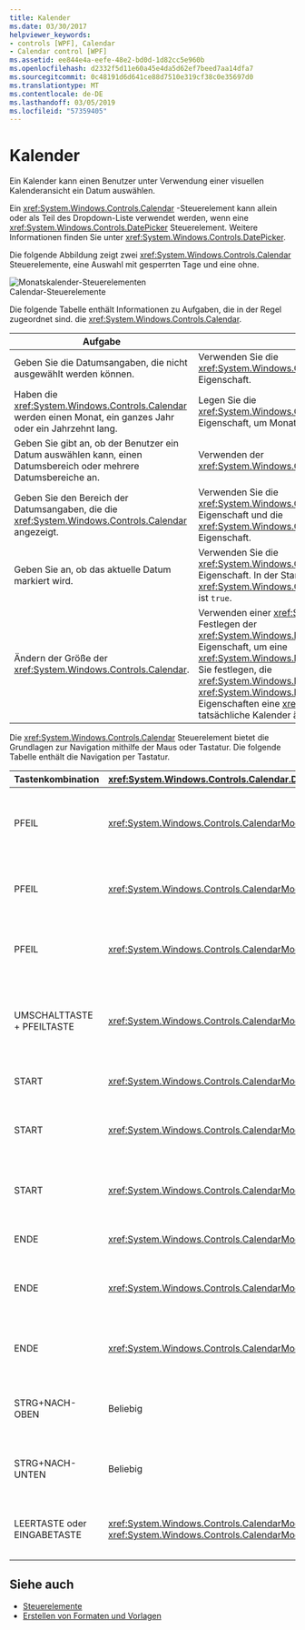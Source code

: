 ```yaml
---
title: Kalender
ms.date: 03/30/2017
helpviewer_keywords:
- controls [WPF], Calendar
- Calendar control [WPF]
ms.assetid: ee844e4a-eefe-48e2-bd0d-1d82cc5e960b
ms.openlocfilehash: d2332f5d11e60a45e4da5d62ef7beed7aa14dfa7
ms.sourcegitcommit: 0c48191d6d641ce88d7510e319cf38c0e35697d0
ms.translationtype: MT
ms.contentlocale: de-DE
ms.lasthandoff: 03/05/2019
ms.locfileid: "57359405"
---
```

# <a name="calendar"></a>Kalender
Ein Kalender kann einen Benutzer unter Verwendung einer visuellen Kalenderansicht ein Datum auswählen.  
  
 Ein <xref:System.Windows.Controls.Calendar> -Steuerelement kann allein oder als Teil des Dropdown-Liste verwendet werden, wenn eine <xref:System.Windows.Controls.DatePicker> Steuerelement. Weitere Informationen finden Sie unter <xref:System.Windows.Controls.DatePicker>.  
  
 Die folgende Abbildung zeigt zwei <xref:System.Windows.Controls.Calendar> Steuerelemente, eine Auswahl mit gesperrten Tage und eine ohne.  
  
 ![Monatskalender-Steuerelementen](./media/ndp-calendarcontrols.png "NDP_CalendarControls")  
Calendar-Steuerelemente  
  
 Die folgende Tabelle enthält Informationen zu Aufgaben, die in der Regel zugeordnet sind. die <xref:System.Windows.Controls.Calendar>.  
  
|Aufgabe|Implementierung|  
|----------|--------------------|  
|Geben Sie die Datumsangaben, die nicht ausgewählt werden können.|Verwenden Sie die <xref:System.Windows.Controls.Calendar.BlackoutDates%2A>-Eigenschaft.|  
|Haben die <xref:System.Windows.Controls.Calendar> werden einen Monat, ein ganzes Jahr oder ein Jahrzehnt lang.|Legen Sie die <xref:System.Windows.Controls.Calendar.DisplayMode%2A> Eigenschaft, um Monat, Jahr oder Jahrzehnt.|  
|Geben Sie gibt an, ob der Benutzer ein Datum auswählen kann, einen Datumsbereich oder mehrere Datumsbereiche an.|Verwenden der <xref:System.Windows.Controls.Calendar.SelectionMode%2A>.|  
|Geben Sie den Bereich der Datumsangaben, die die <xref:System.Windows.Controls.Calendar> angezeigt.|Verwenden Sie die <xref:System.Windows.Controls.Calendar.DisplayDateStart%2A>-Eigenschaft und die <xref:System.Windows.Controls.Calendar.DisplayDateEnd%2A>-Eigenschaft.|  
|Geben Sie an, ob das aktuelle Datum markiert wird.|Verwenden Sie die <xref:System.Windows.Controls.Calendar.IsTodayHighlighted%2A>-Eigenschaft. In der Standardeinstellung <xref:System.Windows.Controls.Calendar.IsTodayHighlighted%2A> ist `true`.|  
|Ändern der Größe der <xref:System.Windows.Controls.Calendar>.|Verwenden einer <xref:System.Windows.Controls.Viewbox> oder Festlegen der <xref:System.Windows.FrameworkElement.LayoutTransform%2A> Eigenschaft, um eine <xref:System.Windows.Media.ScaleTransform>. Beachten Sie, dass Sie festlegen, die <xref:System.Windows.FrameworkElement.Width%2A> und <xref:System.Windows.FrameworkElement.Height%2A> Eigenschaften eine <xref:System.Windows.Controls.Calendar>, der tatsächliche Kalender ändert sich nicht auf seine Größe.|  
  
 Die <xref:System.Windows.Controls.Calendar> Steuerelement bietet die Grundlagen zur Navigation mithilfe der Maus oder Tastatur. Die folgende Tabelle enthält die Navigation per Tastatur.  
  
|Tastenkombination|<xref:System.Windows.Controls.Calendar.DisplayMode%2A>|Aktion|  
|---------------------|-----------------------------------------------------------------------------------------------------------------------------------------------------------|------------|  
|PFEIL|<xref:System.Windows.Controls.CalendarMode.Month>|Änderungen der <xref:System.Windows.Controls.Calendar.SelectedDate%2A> Eigenschaft Wenn die <xref:System.Windows.Controls.Calendar.SelectionMode%2A> Eigenschaft ist nicht festgelegt, um <xref:System.Windows.Controls.CalendarSelectionMode.None>.|  
|PFEIL|<xref:System.Windows.Controls.CalendarMode.Year>|Ändert den Monat des der <xref:System.Windows.Controls.Calendar.DisplayDate%2A> Eigenschaft. Beachten Sie, dass die <xref:System.Windows.Controls.Calendar.SelectedDate%2A> wird nicht geändert.|  
|PFEIL|<xref:System.Windows.Controls.CalendarMode.Decade>|Ändert das Jahr des der <xref:System.Windows.Controls.Calendar.DisplayDate%2A>. Beachten Sie, dass die <xref:System.Windows.Controls.Calendar.SelectedDate%2A> wird nicht geändert.|  
|UMSCHALTTASTE + PFEILTASTE|<xref:System.Windows.Controls.CalendarMode.Month>|Wenn <xref:System.Windows.Controls.Calendar.SelectionMode%2A> ist nicht festgelegt, um <xref:System.Windows.Controls.CalendarSelectionMode.SingleDate> oder <xref:System.Windows.Controls.CalendarSelectionMode.None>, den ausgewählten Datumsbereich erstreckt.|  
|START|<xref:System.Windows.Controls.CalendarMode.Month>|Änderungen der <xref:System.Windows.Controls.Calendar.SelectedDate%2A> auf den ersten Tag des aktuellen Monats.|  
|START|<xref:System.Windows.Controls.CalendarMode.Year>|Ändert den Monat des der <xref:System.Windows.Controls.Calendar.DisplayDate%2A> zum ersten Monat des Jahres. Die <xref:System.Windows.Controls.Calendar.SelectedDate%2A> wird nicht geändert.|  
|START|<xref:System.Windows.Controls.CalendarMode.Decade>|Ändert das Jahr des der <xref:System.Windows.Controls.Calendar.DisplayDate%2A> des ersten Jahres von den zehn Jahren. Die <xref:System.Windows.Controls.Calendar.SelectedDate%2A> wird nicht geändert.|  
|ENDE|<xref:System.Windows.Controls.CalendarMode.Month>|Änderungen der <xref:System.Windows.Controls.Calendar.SelectedDate%2A> bis zum letzten Tag des aktuellen Monats.|  
|ENDE|<xref:System.Windows.Controls.CalendarMode.Year>|Ändert den Monat des der <xref:System.Windows.Controls.Calendar.DisplayDate%2A> in den letzten Monat des Jahres. Die <xref:System.Windows.Controls.Calendar.SelectedDate%2A> wird nicht geändert.|  
|ENDE|<xref:System.Windows.Controls.CalendarMode.Decade>|Ändert das Jahr des der <xref:System.Windows.Controls.Calendar.DisplayDate%2A> auf das letzte Jahr von den zehn Jahren. Die <xref:System.Windows.Controls.Calendar.SelectedDate%2A> wird nicht geändert.|  
|STRG+NACH-OBEN|Beliebig|Wechselt zum nächsten größeren <xref:System.Windows.Controls.Calendar.DisplayMode%2A>. Wenn <xref:System.Windows.Controls.Calendar.DisplayMode%2A> bereits <xref:System.Windows.Controls.CalendarMode.Decade>, keine Aktion.|  
|STRG+NACH-UNTEN|Beliebig|Wechselt zum nächsten kleineren <xref:System.Windows.Controls.Calendar.DisplayMode%2A>. Wenn <xref:System.Windows.Controls.Calendar.DisplayMode%2A> bereits <xref:System.Windows.Controls.CalendarMode.Month>, keine Aktion.|  
|LEERTASTE oder EINGABETASTE|<xref:System.Windows.Controls.CalendarMode.Year> oder <xref:System.Windows.Controls.CalendarMode.Decade>|Switches <xref:System.Windows.Controls.Calendar.DisplayMode%2A> auf die <xref:System.Windows.Controls.CalendarMode.Month> oder <xref:System.Windows.Controls.CalendarMode.Year> durch das fokussierte Element dargestellt.|  
  
## <a name="see-also"></a>Siehe auch
- [Steuerelemente](index.md)
- [Erstellen von Formaten und Vorlagen](styling-and-templating.md)
